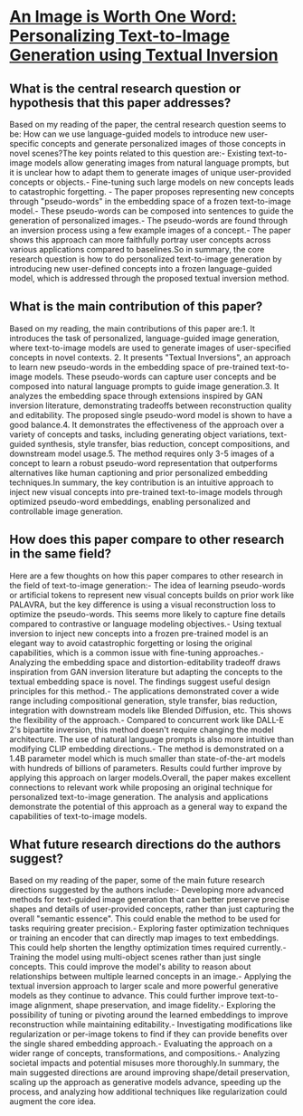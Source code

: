 # [An Image is Worth One Word: Personalizing Text-to-Image Generation using   Textual Inversion](https://arxiv.org/abs/2208.01618)

## What is the central research question or hypothesis that this paper addresses?

Based on my reading of the paper, the central research question seems to be: How can we use language-guided models to introduce new user-specific concepts and generate personalized images of those concepts in novel scenes?The key points related to this question are:- Existing text-to-image models allow generating images from natural language prompts, but it is unclear how to adapt them to generate images of unique user-provided concepts or objects.- Fine-tuning such large models on new concepts leads to catastrophic forgetting. - The paper proposes representing new concepts through "pseudo-words" in the embedding space of a frozen text-to-image model.- These pseudo-words can be composed into sentences to guide the generation of personalized images.- The pseudo-words are found through an inversion process using a few example images of a concept.- The paper shows this approach can more faithfully portray user concepts across various applications compared to baselines.So in summary, the core research question is how to do personalized text-to-image generation by introducing new user-defined concepts into a frozen language-guided model, which is addressed through the proposed textual inversion method.


## What is the main contribution of this paper?

Based on my reading, the main contributions of this paper are:1. It introduces the task of personalized, language-guided image generation, where text-to-image models are used to generate images of user-specified concepts in novel contexts. 2. It presents "Textual Inversions", an approach to learn new pseudo-words in the embedding space of pre-trained text-to-image models. These pseudo-words can capture user concepts and be composed into natural language prompts to guide image generation.3. It analyzes the embedding space through extensions inspired by GAN inversion literature, demonstrating tradeoffs between reconstruction quality and editability. The proposed single pseudo-word model is shown to have a good balance.4. It demonstrates the effectiveness of the approach over a variety of concepts and tasks, including generating object variations, text-guided synthesis, style transfer, bias reduction, concept compositions, and downstream model usage.5. The method requires only 3-5 images of a concept to learn a robust pseudo-word representation that outperforms alternatives like human captioning and prior personalized embedding techniques.In summary, the key contribution is an intuitive approach to inject new visual concepts into pre-trained text-to-image models through optimized pseudo-word embeddings, enabling personalized and controllable image generation.


## How does this paper compare to other research in the same field?

Here are a few thoughts on how this paper compares to other research in the field of text-to-image generation:- The idea of learning pseudo-words or artificial tokens to represent new visual concepts builds on prior work like PALAVRA, but the key difference is using a visual reconstruction loss to optimize the pseudo-words. This seems more likely to capture fine details compared to contrastive or language modeling objectives.- Using textual inversion to inject new concepts into a frozen pre-trained model is an elegant way to avoid catastrophic forgetting or losing the original capabilities, which is a common issue with fine-tuning approaches.- Analyzing the embedding space and distortion-editability tradeoff draws inspiration from GAN inversion literature but adapting the concepts to the textual embedding space is novel. The findings suggest useful design principles for this method.- The applications demonstrated cover a wide range including compositional generation, style transfer, bias reduction, integration with downstream models like Blended Diffusion, etc. This shows the flexibility of the approach.- Compared to concurrent work like DALL-E 2's bipartite inversion, this method doesn't require changing the model architecture. The use of natural language prompts is also more intuitive than modifying CLIP embedding directions.- The method is demonstrated on a 1.4B parameter model which is much smaller than state-of-the-art models with hundreds of billions of parameters. Results could further improve by applying this approach on larger models.Overall, the paper makes excellent connections to relevant work while proposing an original technique for personalized text-to-image generation. The analysis and applications demonstrate the potential of this approach as a general way to expand the capabilities of text-to-image models.


## What future research directions do the authors suggest?

Based on my reading of the paper, some of the main future research directions suggested by the authors include:- Developing more advanced methods for text-guided image generation that can better preserve precise shapes and details of user-provided concepts, rather than just capturing the overall "semantic essence". This could enable the method to be used for tasks requiring greater precision.- Exploring faster optimization techniques or training an encoder that can directly map images to text embeddings. This could help shorten the lengthy optimization times required currently.- Training the model using multi-object scenes rather than just single concepts. This could improve the model's ability to reason about relationships between multiple learned concepts in an image.- Applying the textual inversion approach to larger scale and more powerful generative models as they continue to advance. This could further improve text-to-image alignment, shape preservation, and image fidelity.- Exploring the possibility of tuning or pivoting around the learned embeddings to improve reconstruction while maintaining editability.- Investigating modifications like regularization or per-image tokens to find if they can provide benefits over the single shared embedding approach.- Evaluating the approach on a wider range of concepts, transformations, and compositions.- Analyzing societal impacts and potential misuses more thoroughly.In summary, the main suggested directions are around improving shape/detail preservation, scaling up the approach as generative models advance, speeding up the process, and analyzing how additional techniques like regularization could augment the core idea.
